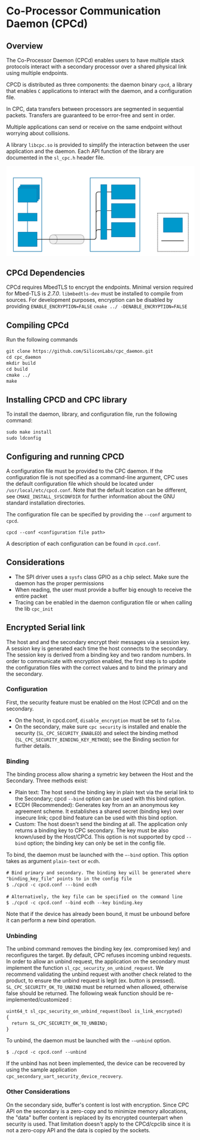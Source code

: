 # Co-Processor Communication Daemon (CPCd)
## Overview
The Co-Processor Daemon (CPCd) enables users to have multiple stack protocols
interact with a secondary processor over a shared physical link using multiple endpoints.

CPCD is distributed as three components: the daemon binary `cpcd`, a library that
enables `C` applications to interact with the daemon, and a configuration file.

In CPC, data transfers between processors are segmented in sequential packets.
Transfers are guaranteed to be error-free and sent in order.

Multiple applications can send or receive on the same endpoint without worrying about collisions.

A library `libcpc.so` is provided to simplify the interaction between the user application and the daemon.
Each API function of the library are documented in the `sl_cpc.h` header file.

![](doc/CPC_Diagram.svg "CPCD Diagram")

## CPCd Dependencies
CPCd requires MbedTLS to encrypt the endpoints. Minimal version required for Mbed-TLS is *2.7.0*.
`libmbedtls-dev` must be installed to compile from sources.
For development purposes, encryption can be disabled by providing `ENABLE_ENCRYPTION=FALSE`
`cmake ../ -DENABLE_ENCRYPTION=FALSE`

## Compiling CPCd

Run the following commands

```
git clone https://github.com/SiliconLabs/cpc_daemon.git
cd cpc_daemon
mkdir build
cd build
cmake ../
make
```

## Installing CPCD and CPC library
To install the daemon, library, and configuration file, run the following command:
```
sudo make install
sudo ldconfig
```

## Configuring and running CPCD
A configuration file must be provided to the CPC daemon. If the configuration file is not specified as a command-line argument, CPC uses the default configuration file which should be located under `/usr/local/etc/cpcd.conf`. Note that the default location can be different, see `CMAKE_INSTALL_SYSCONFDIR` for further information about the GNU standard installation directories.

The configuration file can be specified by providing the `--conf` argument to `cpcd`.

```
cpcd --conf <configuration file path>
```

A description of each configuration can be found in `cpcd.conf`.

## Considerations
- The SPI driver uses a `sysfs` class GPIO as a chip select. Make sure the daemon has the proper permissions
- When reading, the user must provide a buffer big enough to receive the entire packet
- Tracing can be enabled in the daemon configuration file or when calling the lib `cpc_init`

## Encrypted Serial link

The host and and the secondary encrypt their messages via a session key. A session key is generated each time the host connects to the secondary. The session key is derived from a binding key and two random numbers. In order to communicate with encryption enabled, the first step is to update the configuration files with the correct values and to bind the primary and the secondary.

### Configuration
First, the security feature must be enabled on the Host (CPCd) and on the secondary.
- On the host, in cpcd.conf, `disable_encryption` must be set to `false`.
- On the secondary, make sure `cpc security` is installed and enable the security (`SL_CPC_SECURITY_ENABLED`) and select the binding method (`SL_CPC_SECURITY_BINDING_KEY_METHOD`); see the Binding section for further details.

### Binding
The binding process allow sharing a symetric key between the Host and the Secondary. Three methods exist:
- Plain text: The host send the binding key in plain text via the serial link to the Secondary; cpcd `--bind` option can be used with this bind option.
- ECDH (Recommended): Generates key from an an anonymous key agreement scheme. It establishes a shared secret (binding key) over insecure link; cpcd bind feature can be used with this bind option.
- Custom: The host doesn't send the binding at all. The application only returns a binding key to CPC secondary. The key must be also known/used by the Host/CPCd. This option is not supported by cpcd `--bind` option; the binding key can only be set in the config file.

To bind, the daemon must be launched with the `–-bind` option. This option takes as argument `plain-text` or `ecdh`.

```
# Bind primary and secondary. The binding key will be generated where "binding_key_file" points to in the config file
$ ./cpcd -c cpcd.conf ---bind ecdh

# Alternatively, the key file can be specified on the command line
$ ./cpcd -c cpcd.conf --bind ecdh --key binding.key
```

Note that if the device has already been bound, it must be unbound before it can perform a new bind operation.

### Unbinding
The unbind command removes the binding key (ex. compromised key) and reconfigures the target. By default, CPC refuses incoming unbind requests. In order to allow an unbind request, the application on the secondary must implement the function `sl_cpc_security_on_unbind_request`.  We recommend validating the unbind request with another check related to the product, to ensure the unbind request is legit (ex. button is pressed). `SL_CPC_SECURITY_OK_TO_UNBIND` must be returned when allowed, otherwise false should be returned. The following weak function should be re-implemented/customized :
```
uint64_t sl_cpc_security_on_unbind_request(bool is_link_encrypted)
{
  return SL_CPC_SECURITY_OK_TO_UNBIND;
}
```

To unbind, the daemon must be launched with the `-–unbind` option.
```
$ ./cpcd -c cpcd.conf --unbind
```

If the unbind has not been implemented, the device can be recovered by using the sample application `cpc_secondary_uart_security_device_recovery`.

### Other Considerations
On the secondary side, buffer's content is lost with encryption. Since CPC API on the secondary is a zero-copy and to minimize memory allocations, the "data" buffer content is replaced by its encrypted counterpart when security is used.
That limitation doesn't apply to the CPCd/cpclib since it is not a zero-copy API and the data is copied by the sockets.
